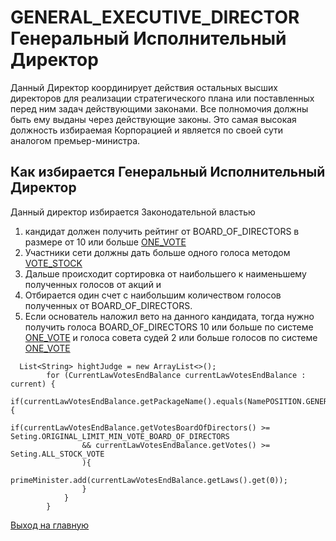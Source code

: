 # GENERAL_EXECUTIVE_DIRECTOR Генеральный Исполнительный Директор
Данный Директор координирует действия остальных высших директоров для реализации стратегического плана или 
поставленных перед ним задач действующими законами. 
Все полномочия должны быть ему выданы через действующие законы. 
Это самая высокая должность избираемая Корпорацией и является по своей сути аналогом премьер-министра.

## Как избирается Генеральный Исполнительный Директор
Данный директор избирается Законодательной властью
1. кандидат должен получить рейтинг от BOARD_OF_DIRECTORS в размере от 10 или больше [ONE_VOTE](../charter/ONE_VOTE.md) 
2. Участники сети должны дать больше одного голоса методом [VOTE_STOCK](../charter/VOTE_STOCK.md)
3. Дальше происходит сортировка от наибольшего к наименьшему полученных голосов от акций и
4. Отбирается один счет с наибольшим количеством голосов полученных от BOARD_OF_DIRECTORS.
5. Если основатель наложил вето на данного кандидата, тогда нужно получить 
голоса BOARD_OF_DIRECTORS 10 или больше по системе [ONE_VOTE](../charter/ONE_VOTE.md)
и голоса совета судей 2 или больше голосов по системе [ONE_VOTE](../charter/ONE_VOTE.md)

````
  List<String> hightJudge = new ArrayList<>();
        for (CurrentLawVotesEndBalance currentLawVotesEndBalance : current) {
            if(currentLawVotesEndBalance.getPackageName().equals(NamePOSITION.GENERAL_EXECUTIVE_DIRECTOR.toString())){
                if(currentLawVotesEndBalance.getVotesBoardOfDirectors() >= Seting.ORIGINAL_LIMIT_MIN_VOTE_BOARD_OF_DIRECTORS
                && currentLawVotesEndBalance.getVotes() >= Seting.ALL_STOCK_VOTE
                ){
                    primeMinister.add(currentLawVotesEndBalance.getLaws().get(0));
                }
            }
        }
````

[Выход на главную](../documentation/documentationRus.md)
